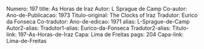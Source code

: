 Numero: 197
title: As Horas de Iraz
Autor: L Sprague de Camp
Co-autor: 
Ano-de-Publicacao: 1973
Titulo-original: The Clocks of Iraz
Tradutor: Eurico da Fonseca
Co-tradutor: 
Ano-de-edicao: 1971
alias: L-Sprague-de-Camp
Autor2-alias: 
Tradutor1-alias: Eurico-da-Fonseca
Tradutor2-alias: 
Titulo-link: 197-As-Horas-de-Iraz
Capa: Lima de Freitas
pags: 204
Capa-link: Lima-de-Freitas
